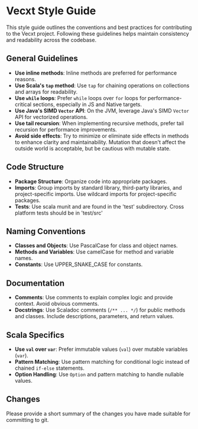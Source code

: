 # Vecxt Style Guide

This style guide outlines the conventions and best practices for contributing to the Vecxt project. Following these guidelines helps maintain consistency and readability across the codebase.

## General Guidelines

- **Use inline methods**: Inline methods are preferred for performance reasons.
- **Use Scala's `tap` method**: Use `tap` for chaining operations on collections and arrays for readability.
- **Use `while` loops**: Prefer `while` loops over `for` loops for performance-critical sections, especially in JS and Native targets.
- **Use Java's SIMD `Vector` API**: On the JVM, leverage Java's SIMD `Vector` API for vectorized operations.
- **Use tail recursion**: When implementing recursive methods, prefer tail recursion for performance improvements.
- **Avoid side effects**: Try to minimize or eliminate side effects in methods to enhance clarity and maintainability. Mutation that doesn't affect the outside world is acceptable, but be cautious with mutable state.

## Code Structure

- **Package Structure**: Organize code into appropriate packages.
- **Imports**: Group imports by standard library, third-party libraries, and project-specific imports. Use wildcard imports for project-specific packages.
- **Tests**: Use scala munit and are found in the 'test' subdirectory. Cross platform tests should be in 'test/src'

## Naming Conventions

- **Classes and Objects**: Use PascalCase for class and object names.
- **Methods and Variables**: Use camelCase for method and variable names.
- **Constants**: Use UPPER_SNAKE_CASE for constants.

## Documentation

- **Comments**: Use comments to explain complex logic and provide context. Avoid obvious comments.
- **Docstrings**: Use Scaladoc comments (`/** ... */`) for public methods and classes. Include descriptions, parameters, and return values.

## Scala Specifics

- **Use `val` over `var`**: Prefer immutable values (`val`) over mutable variables (`var`).
- **Pattern Matching**: Use pattern matching for conditional logic instead of chained `if-else` statements.
- **Option Handling**: Use `Option` and pattern matching to handle nullable values.

## Changes

Please provide a short summary of the changes you have made suitable for committing to git.